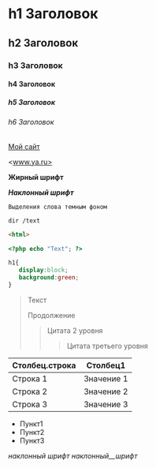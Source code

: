 h1 Заголовок
=============
h2 Заголовок
-------------
### h3 Заголовок
#### h4 Заголовок
##### h5 Заголовок
###### h6 Заголовок

[Мой сайт](http://ya.ru)

<www.ya.ru>

**Жирный шрифт**

***Наклонный шрифт***

`Выделения слова темным фоном`

    dir /text

```html
<html>
```

```php
<?php echo "Text"; ?>
```

```css
h1{
   display:block;
   background:green;
}
```

>Текст
>
>Продолжение
>>Цитата 2 уровня
>>>Цитата третьего уровня

Столбец.строка   |  Столбец1 
-----------------|------------
Строка 1         |  Значение 1 
Строка 2         |  Значение 2
Строка 3         |  Значение 3

* Пункт1
* Пункт2
* Пункт3

_наклонный_ _шрифт_ _наклонный__шрифт_

